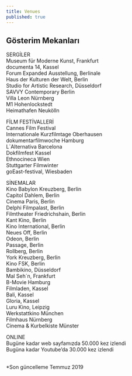 ```yaml
---
title: Venues
published: true
---
```


## Gösterim Mekanları

SERGİLER<br>
Museum für Moderne Kunst, Frankfurt<br>
documenta 14, Kassel<br>
Forum Expanded Ausstellung, Berlinale<br>
Haus der Kulturen der Welt, Berlin<br>
Studio for Artistic Research, Düsseldorf<br>
SAVVY Contemporary Berlin<br>
Villa Leon Nürnberg<br>
M1 Hohenlockstedt<br>
Heimathafen Neukölln<br>

FİLM FESTİVALLERİ<br>
Cannes Film Festival<br>
Internationale Kurzfilmtage Oberhausen<br>
dokumentarfilmwoche Hamburg<br>
L´Alternativa Barcelona<br>
Dokfilmfest Kassel<br>
Ethnocineca Wien<br>
Stuttgarter Filmwinter<br>
goEast-festival, Wiesbaden<br>

SİNEMALAR<br>
Kino Babylon Kreuzberg, Berlin<br>
Capitol Dahlem, Berlin<br>
Cinema Paris, Berlin<br>
Delphi Filmpalast, Berlin<br>
Filmtheater Friedrichshain, Berlin<br>
Kant Kino, Berlin<br>
Kino International, Berlin<br>
Neues Off, Berlin<br>
Odeon, Berlin<br>
Passage, Berlin<br>
Rollberg, Berlin<br>
York Kreuzberg, Berlin<br>
Kino FSK, Berlin<br>
Bambikino, Düsseldorf<br>
Mal Seh´n, Frankfurt<br>
B-Movie Hamburg<br>
Filmladen, Kassel<br>
Bali, Kassel<br>
Gloria, Kassel<br>
Luru Kino, Leipzig<br>
Werkstattkino München<br>
Filmhaus Nürnberg<br>
Cinema & Kurbelkiste Münster<br>

ONLINE <br>
Bugüne kadar web sayfamızda 50.000 kez izlendi<br>
Bugüna kadar Youtube’da 30.000 kez izlendi<br>


<br>*Son güncelleme Temmuz 2019
